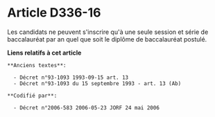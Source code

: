 # Article D336-16

Les candidats ne peuvent s'inscrire qu'à une seule session et série de baccalauréat par an quel que soit le diplôme de
baccalauréat postulé.

**Liens relatifs à cet article**

	**Anciens textes**:

	  - Décret n°93-1093 1993-09-15 art. 13
	  - Décret n°93-1093 du 15 septembre 1993 - art. 13 (Ab)

	**Codifié par**:

	  - Décret n°2006-583 2006-05-23 JORF 24 mai 2006
